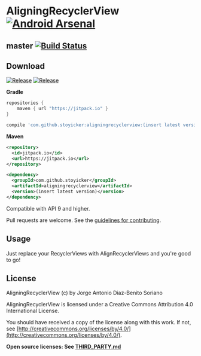 AligningRecyclerView [![Android Arsenal](https://img.shields.io/badge/Android%20Arsenal-AligningRecyclerView-green.svg?style=true)](https://android-arsenal.com/details/1/2801)
====================
master [![Build Status](https://travis-ci.org/stoyicker/AligningRecyclerView.svg?branch=master)](https://travis-ci.org/stoyicker/AligningRecyclerView)
------

Download
--------
[![Release](https://img.shields.io/github/release/stoyicker/AligningRecyclerView.svg?label=gradle)](https://jitpack.io/#stoyicker/AligningRecyclerView)
[![Release](https://img.shields.io/github/release/stoyicker/AligningRecyclerView.svg?label=maven)](https://jitpack.io/#stoyicker/AligningRecyclerView)

**Gradle**
```groovy
repositories {
    maven { url "https://jitpack.io" }
}

compile 'com.github.stoyicker:aligningrecyclerview:(insert latest version)'
```
**Maven**
```xml
<repository>
  <id>jitpack.io</id>
  <url>https://jitpack.io</url>
</repository>

<dependency>
  <groupId>com.github.stoyicker</groupId>
  <artifactId>aligningrecyclerview</artifactId>
  <version>(insert latest version)</version>
</dependency>
```

Compatible with API 9 and higher.

Pull requests are welcome. See the [guidelines for contributing](https://github.com/Stoyicker/AligningRecyclerView/blob/master/CONTRIBUTING.md "CONTRIBUTING.md").

Usage
-----
Just replace your RecyclerViews with AlignRecyclerViews and you're good to go!

License
-------
AligningRecyclerView (c) by Jorge Antonio Diaz-Benito Soriano

AligningRecyclerView is licensed under a
Creative Commons Attribution 4.0 International License.

You should have received a copy of the license along with this
work. If not, see [http://creativecommons.org/licenses/by/4.0/](http://creativecommons.org/licenses/by/4.0/).

**Open source licenses: See [THIRD_PARTY.md](https://github.com/Stoyicker/AligningRecyclerView/blob/master/THIRD_PARTY.md "THIRD_PARTY.md")**
